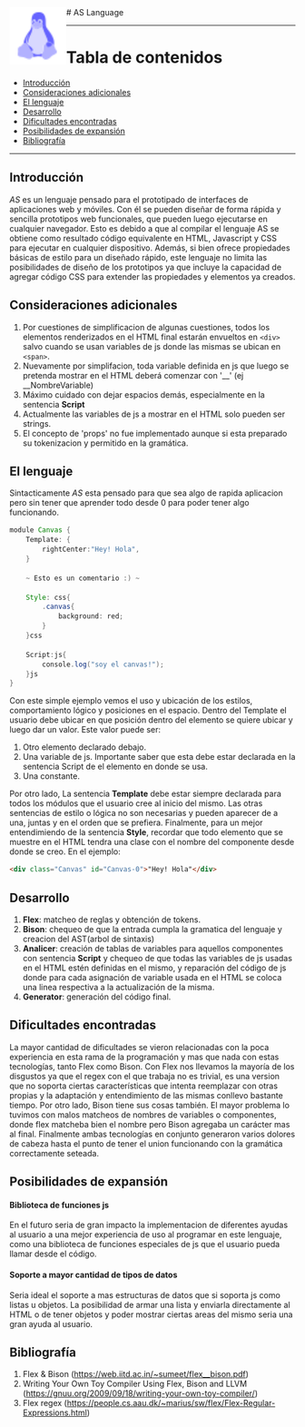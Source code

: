 <!-- omit in toc -->

<!-- esta imagen es solo de prueba -->
<img src="/res/linux.svg" alt="logo" style="float: left; vertical-align:baseline" width="100"/>
<!-- omit in toc -->
# AS Language

---

<!-- omit in toc --> 
# Tabla de contenidos

- [Introducción](#introducción)
- [Consideraciones adicionales](#consideraciones-adicionales)
- [El lenguaje](#el-lenguaje)
- [Desarrollo](#desarrollo)
- [Dificultades encontradas](#dificultades-encontradas)
- [Posibilidades de expansión](#posibilidades-de-expansión)
- [Bibliografía](#bibliografía)

---

## Introducción

<!-- Introducción con idea subyacente y objetivos del lenguaje. -->

*AS* es un lenguaje pensado para el prototipado de interfaces de aplicaciones web y móviles. Con él se pueden diseñar de forma rápida y sencilla prototipos web funcionales, que pueden luego ejecutarse en cualquier navegador. Esto es debido a que al compilar el lenguaje AS se obtiene como resultado código equivalente en HTML, Javascript y CSS para ejecutar en cualquier dispositivo. Además, si bien ofrece propiedades básicas de estilo para un diseñado rápido, este lenguaje no limita las posibilidades de diseño de los prototipos ya que incluye la capacidad de agregar código CSS para extender las propiedades y elementos ya creados.

## Consideraciones adicionales

<!-- Consideraciones adicionales no previstas en este enunciado que afecten a la implementación del lenguaje. -->
1. Por cuestiones de simplificacion de algunas cuestiones, todos los elementos renderizados en el HTML final estarán envueltos en ```<div>``` salvo cuando se usan variables de js donde las mismas se ubican en ```<span>```.
2. Nuevamente por simplifacion, toda variable definida en js que luego se pretenda mostrar en el HTML deberá comenzar con '__' (ej __NombreVariable)
3. Máximo cuidado con dejar espacios demás, especialmente en la sentencia **Script**
4. Actualmente las variables de js a mostrar en el HTML solo pueden ser strings.
5. El concepto de 'props' no fue implementado aunque si esta preparado su tokenizacion y permitido en la gramática.

## El lenguaje

<!-- Descripción de la gramática/sintaxis del lenguaje diseñado. -->
Sintacticamente *AS* esta pensado para que sea algo de rapida aplicacion pero sin tener que aprender todo desde 0 para poder tener algo funcionando. 
```Groovy
module Canvas {
    Template: {
        rightCenter:"Hey! Hola",
    }

    ~ Esto es un comentario :) ~

    Style: css{
		.canvas{
			background: red;
		}
    }css
    
    Script:js{
        console.log("soy el canvas!"); 
    }js
}
```
Con este simple ejemplo vemos el uso y ubicación de los estilos, comportamiento lógico y posiciones en el espacio.
Dentro del Template el usuario debe ubicar en que posición dentro del elemento se quiere ubicar y luego dar un valor. Este valor puede ser:

1. Otro elemento declarado debajo.
2. Una variable de js. Importante saber que esta debe estar declarada en la sentencia Script de el elemento en donde se usa.
3. Una constante. 

Por otro lado, La sentencia **Template** debe estar siempre declarada para todos los módulos que el usuario cree al inicio del mismo. Las otras sentencias de estilo o lógica no son necesarias y pueden aparecer de a una, juntas y en el orden que se prefiera.
Finalmente, para un mejor entendimiendo de la sentencia **Style**, recordar que todo elemento que se muestre en el HTML tendra una clase con el nombre del componente desde donde se creo. En el ejemplo:
```html
<div class="Canvas" id="Canvas-0">"Hey! Hola"</div>
```

## Desarrollo

<!-- Descripción del desarrollo del proyecto y de las fases del compilador. -->
1. **Flex**: matcheo de reglas y obtención de tokens.
2. **Bison**: chequeo de que la entrada cumpla la gramatica del lenguaje y creacion del AST(arbol de sintaxis)
3. **Analicer**: creación de tablas de variables para aquellos componentes con sentencia **Script** y chequeo de que todas las variables de js usadas en el HTML estén definidas en el mismo, y reparación del código de js donde para cada asignación de variable usada en el HTML se coloca una linea respectiva a la actualización de la misma.
4. **Generator**: generación del código final. 

## Dificultades encontradas

<!-- Dificultades a la hora de desarrollar el proyecto o alguna de sus partes (incluso problemas al concebir la idea original). -->
La mayor cantidad de dificultades se vieron relacionadas con la poca experiencia en esta rama de la programación y mas que nada con estas tecnologías, tanto Flex como Bison.
Con Flex nos llevamos la mayoría de los disgustos ya que el regex con el que trabaja no es trivial, es una version que no soporta ciertas características que intenta reemplazar con otras propias y la adaptación y entendimiento de las mismas conllevo bastante tiempo.
Por otro lado, Bison tiene sus cosas también. El mayor problema lo tuvimos con malos matcheos de nombres de variables o componentes, donde flex matcheba bien el nombre pero Bison agregaba un carácter mas al final. 
Finalmente ambas tecnologías en conjunto generaron varios dolores de cabeza hasta el punto de tener el union funcionando con la gramática correctamente seteada.
## Posibilidades de expansión

<!-- Futuras extensiones y/o modificaciones, indicando brevemente la complejidad de cada
una. -->
#### Biblioteca de funciones js
En el futuro seria de gran impacto la implementacion de diferentes ayudas al usuario a una mejor experiencia de uso al programar en este lenguaje, como una biblioteca de funciones especiales de js que el usuario pueda llamar desde el código. 


#### Soporte a mayor cantidad de tipos de datos
Seria ideal el soporte a mas estructuras de datos que si soporta js como listas u objetos. La posibilidad de armar una lista y enviarla directamente al HTML o de tener objetos y poder mostrar ciertas areas del mismo seria una gran ayuda al usuario.

## Bibliografía
1. Flex & Bison (https://web.iitd.ac.in/~sumeet/flex__bison.pdf)
2. Writing Your Own Toy Compiler Using Flex, Bison and LLVM (https://gnuu.org/2009/09/18/writing-your-own-toy-compiler/)
3. Flex regex (https://people.cs.aau.dk/~marius/sw/flex/Flex-Regular-Expressions.html)


<!-- Referencias y bibliografía. La diferencia entre referencia y bibliografía es que las
referencias son aquellos materiales de consulta (sitios web, libros, papers, posts, etc.),
para los cuales se emplea una referencia dentro del informe de forma explícita (e.g.,
“... para más información, ver Aho y col., 2006... ”). La bibliografía, en cambio, es material consultado que no se referencia dentro del informe, pero que sí fue accedido
y/o leído para comprender o para implementar el proyecto (e.g., la documentación de C/C++, o las clases de la cátedra). -->
